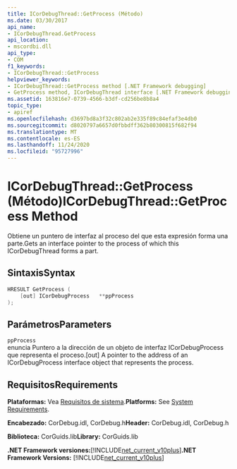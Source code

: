 ```yaml
---
title: ICorDebugThread::GetProcess (Método)
ms.date: 03/30/2017
api_name:
- ICorDebugThread.GetProcess
api_location:
- mscordbi.dll
api_type:
- COM
f1_keywords:
- ICorDebugThread::GetProcess
helpviewer_keywords:
- ICorDebugThread::GetProcess method [.NET Framework debugging]
- GetProcess method, ICorDebugThread interface [.NET Framework debugging]
ms.assetid: 163816e7-0739-4566-b3df-cd256be8b8a4
topic_type:
- apiref
ms.openlocfilehash: d3697bd8a3f32c802ab2e335f89c84efaf3e4db0
ms.sourcegitcommit: d8020797a6657d0fbbdff362b80300815f682f94
ms.translationtype: MT
ms.contentlocale: es-ES
ms.lasthandoff: 11/24/2020
ms.locfileid: "95727996"
---
```

# <a name="icordebugthreadgetprocess-method"></a><span data-ttu-id="84ff7-102">ICorDebugThread::GetProcess (Método)</span><span class="sxs-lookup"><span data-stu-id="84ff7-102">ICorDebugThread::GetProcess Method</span></span>

<span data-ttu-id="84ff7-103">Obtiene un puntero de interfaz al proceso del que esta expresión forma una parte.</span><span class="sxs-lookup"><span data-stu-id="84ff7-103">Gets an interface pointer to the process of which this ICorDebugThread forms a part.</span></span>  
  
## <a name="syntax"></a><span data-ttu-id="84ff7-104">Sintaxis</span><span class="sxs-lookup"><span data-stu-id="84ff7-104">Syntax</span></span>  
  
```cpp  
HRESULT GetProcess (  
    [out] ICorDebugProcess   **ppProcess  
);  
```  
  
## <a name="parameters"></a><span data-ttu-id="84ff7-105">Parámetros</span><span class="sxs-lookup"><span data-stu-id="84ff7-105">Parameters</span></span>  

 `ppProcess`  
 <span data-ttu-id="84ff7-106">enuncia Puntero a la dirección de un objeto de interfaz ICorDebugProcess que representa el proceso.</span><span class="sxs-lookup"><span data-stu-id="84ff7-106">[out] A pointer to the address of an ICorDebugProcess interface object that represents the process.</span></span>  
  
## <a name="requirements"></a><span data-ttu-id="84ff7-107">Requisitos</span><span class="sxs-lookup"><span data-stu-id="84ff7-107">Requirements</span></span>  

 <span data-ttu-id="84ff7-108">**Plataformas:** Vea [Requisitos de sistema](../../get-started/system-requirements.md).</span><span class="sxs-lookup"><span data-stu-id="84ff7-108">**Platforms:** See [System Requirements](../../get-started/system-requirements.md).</span></span>  
  
 <span data-ttu-id="84ff7-109">**Encabezado:** CorDebug.idl, CorDebug.h</span><span class="sxs-lookup"><span data-stu-id="84ff7-109">**Header:** CorDebug.idl, CorDebug.h</span></span>  
  
 <span data-ttu-id="84ff7-110">**Biblioteca:** CorGuids.lib</span><span class="sxs-lookup"><span data-stu-id="84ff7-110">**Library:** CorGuids.lib</span></span>  
  
 <span data-ttu-id="84ff7-111">**.NET Framework versiones:**[!INCLUDE[net_current_v10plus](../../../../includes/net-current-v10plus-md.md)]</span><span class="sxs-lookup"><span data-stu-id="84ff7-111">**.NET Framework Versions:** [!INCLUDE[net_current_v10plus](../../../../includes/net-current-v10plus-md.md)]</span></span>
